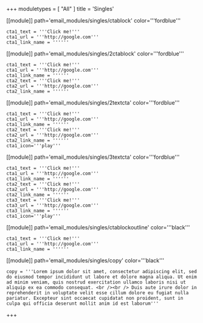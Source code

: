 +++
moduletypes = [ "All" ]
title = 'Singles'

[[module]]
path='email_modules/singles/ctablock'
color='''fordblue'''
	
	cta1_text = '''Click me!'''
	cta1_url = '''http://google.com'''
	cta1_link_name = ''''''

[[module]]
path='email_modules/singles/2ctablock'
color='''fordblue'''
	
	cta1_text = '''Click me!'''
	cta1_url = '''http://google.com'''
	cta1_link_name = ''''''
	cta2_text = '''Click me!'''
	cta2_url = '''http://google.com'''
	cta2_link_name = ''''''

[[module]]
path='email_modules/singles/2textcta'
color='''fordblue'''
	
	cta1_text = '''Click me!'''
	cta1_url = '''http://google.com'''
	cta1_link_name = ''''''
	cta2_text = '''Click me!'''
	cta2_url = '''http://google.com'''
	cta2_link_name = ''''''
	cta1_icon='''play'''

[[module]]
path='email_modules/singles/3textcta'
color='''fordblue'''
	
	cta1_text = '''Click me!'''
	cta1_url = '''http://google.com'''
	cta1_link_name = ''''''
	cta2_text = '''Click me!'''
	cta2_url = '''http://google.com'''
	cta2_link_name = ''''''
	cta3_text = '''Click me!'''
	cta3_url = '''http://google.com'''
	cta3_link_name = ''''''
	cta1_icon='''play'''

[[module]]
path='email_modules/singles/ctablockoutline'
color='''black'''
	
	cta1_text = '''Click me!'''
	cta1_url = '''http://google.com'''
	cta1_link_name = ''''''

[[module]]
path='email_modules/singles/copy'
color='''black'''
	
	copy = '''Lorem ipsum dolor sit amet, consectetur adipiscing elit, sed do eiusmod tempor incididunt ut labore et dolore magna aliqua. Ut enim ad minim veniam, quis nostrud exercitation ullamco laboris nisi ut aliquip ex ea commodo consequat. <br /><br /> Duis aute irure dolor in reprehenderit in voluptate velit esse cillum dolore eu fugiat nulla pariatur. Excepteur sint occaecat cupidatat non proident, sunt in culpa qui officia deserunt mollit anim id est laborum'''

+++